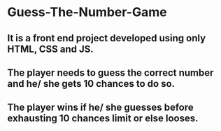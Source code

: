 # Guess-The-Number-Game
## It is a front end project developed using only HTML, CSS and JS.
## The player needs to guess the correct number and he/ she gets 10 chances to do so.
## The player wins if he/ she guesses before exhausting 10 chances limit or else looses.

